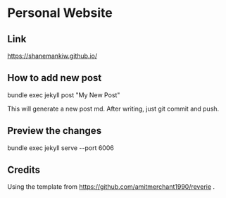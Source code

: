 # Personal Website

## Link
https://shanemankiw.github.io/

## How to add new post

bundle exec jekyll post "My New Post"

This will generate a new post md. After writing, just git commit and push.

## Preview the changes

bundle exec jekyll serve --port 6006

## Credits
Using the template from https://github.com/amitmerchant1990/reverie .